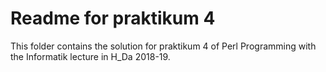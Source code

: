 # Readme for praktikum 4

This folder contains the solution for praktikum 4 of Perl Programming with the Informatik lecture in H_Da 2018-19.
